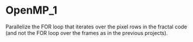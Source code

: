 # OpenMP_1
Parallelize the FOR loop that iterates over the pixel rows in the fractal code (and not the FOR loop over the frames as in the previous projects).
